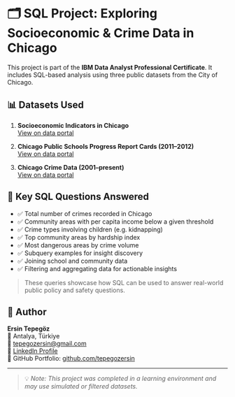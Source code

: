 # 🗂️ SQL Project: Exploring Socioeconomic & Crime Data in Chicago

This project is part of the **IBM Data Analyst Professional Certificate**. It includes SQL-based analysis using three public datasets from the City of Chicago.

## 📊 Datasets Used

1. **Socioeconomic Indicators in Chicago**  
   [View on data portal](https://data.cityofchicago.org/Health-Human-Services/Census-Data-Selected-socioeconomic-indicators-in-C/kn9c-c2s2)

2. **Chicago Public Schools Progress Report Cards (2011–2012)**  
   [View on data portal](https://data.cityofchicago.org/Education/Chicago-Public-Schools-Progress-Report-Cards-2011-/9xs2-f89t)

3. **Chicago Crime Data (2001–present)**  
   [View on data portal](https://data.cityofchicago.org/Public-Safety/Crimes-2001-to-present/ijzp-q8t2)

## 🧠 Key SQL Questions Answered

- ✅ Total number of crimes recorded in Chicago
- ✅ Community areas with per capita income below a given threshold
- ✅ Crime types involving children (e.g. kidnapping)
- ✅ Top community areas by hardship index
- ✅ Most dangerous areas by crime volume
- ✅ Subquery examples for insight discovery
- ✅ Joining school and community data
- ✅ Filtering and aggregating data for actionable insights

> These queries showcase how SQL can be used to answer real-world public policy and safety questions.

## 👤 Author

**Ersin Tepegöz**  
📍 Antalya, Türkiye  
📧 tepegozersin@gmail.com  
🔗 [LinkedIn Profile](https://www.linkedin.com/in/ersin-tepeg%C3%B6z-8710ab366/)  
📁 GitHub Portfolio: [github.com/tepegozersin](https://github.com/tepegozersin)

---

> 💡 *Note: This project was completed in a learning environment and may use simulated or filtered datasets.*

